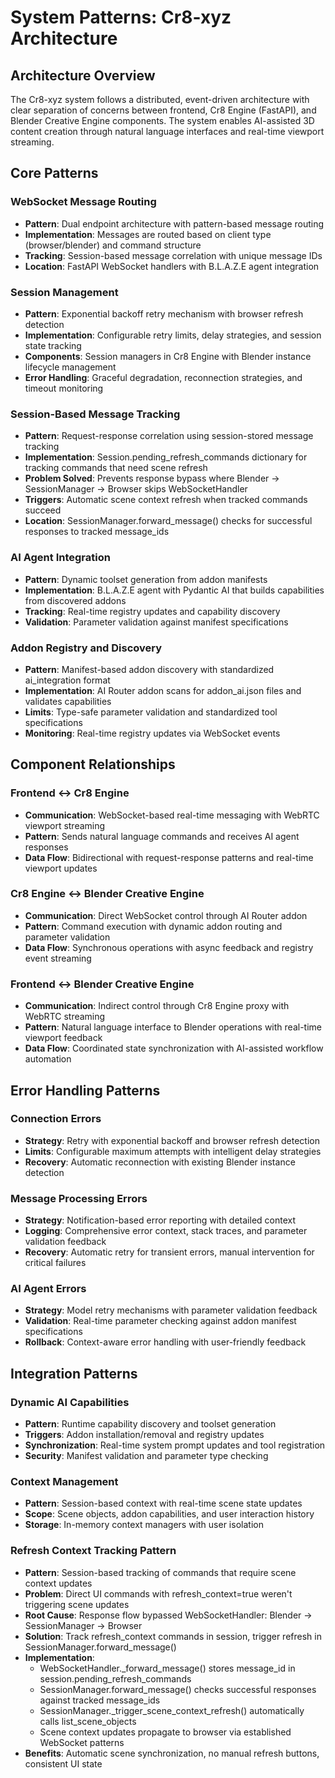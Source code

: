 # System Patterns: Cr8-xyz Architecture

## Architecture Overview

The Cr8-xyz system follows a distributed, event-driven architecture with clear separation of concerns between frontend, Cr8 Engine (FastAPI), and Blender Creative Engine components. The system enables AI-assisted 3D content creation through natural language interfaces and real-time viewport streaming.

## Core Patterns

### WebSocket Message Routing

- **Pattern**: Dual endpoint architecture with pattern-based message routing
- **Implementation**: Messages are routed based on client type (browser/blender) and command structure
- **Tracking**: Session-based message correlation with unique message IDs
- **Location**: FastAPI WebSocket handlers with B.L.A.Z.E agent integration

### Session Management

- **Pattern**: Exponential backoff retry mechanism with browser refresh detection
- **Implementation**: Configurable retry limits, delay strategies, and session state tracking
- **Components**: Session managers in Cr8 Engine with Blender instance lifecycle management
- **Error Handling**: Graceful degradation, reconnection strategies, and timeout monitoring

### Session-Based Message Tracking

- **Pattern**: Request-response correlation using session-stored message tracking
- **Implementation**: Session.pending_refresh_commands dictionary for tracking commands that need scene refresh
- **Problem Solved**: Prevents response bypass where Blender → SessionManager → Browser skips WebSocketHandler
- **Triggers**: Automatic scene context refresh when tracked commands succeed
- **Location**: SessionManager.forward_message() checks for successful responses to tracked message_ids

### AI Agent Integration

- **Pattern**: Dynamic toolset generation from addon manifests
- **Implementation**: B.L.A.Z.E agent with Pydantic AI that builds capabilities from discovered addons
- **Tracking**: Real-time registry updates and capability discovery
- **Validation**: Parameter validation against manifest specifications

### Addon Registry and Discovery

- **Pattern**: Manifest-based addon discovery with standardized ai_integration format
- **Implementation**: AI Router addon scans for addon_ai.json files and validates capabilities
- **Limits**: Type-safe parameter validation and standardized tool specifications
- **Monitoring**: Real-time registry updates via WebSocket events

## Component Relationships

### Frontend ↔ Cr8 Engine

- **Communication**: WebSocket-based real-time messaging with WebRTC viewport streaming
- **Pattern**: Sends natural language commands and receives AI agent responses
- **Data Flow**: Bidirectional with request-response patterns and real-time viewport updates

### Cr8 Engine ↔ Blender Creative Engine

- **Communication**: Direct WebSocket control through AI Router addon
- **Pattern**: Command execution with dynamic addon routing and parameter validation
- **Data Flow**: Synchronous operations with async feedback and registry event streaming

### Frontend ↔ Blender Creative Engine

- **Communication**: Indirect control through Cr8 Engine proxy with WebRTC streaming
- **Pattern**: Natural language interface to Blender operations with real-time viewport feedback
- **Data Flow**: Coordinated state synchronization with AI-assisted workflow automation

## Error Handling Patterns

### Connection Errors

- **Strategy**: Retry with exponential backoff and browser refresh detection
- **Limits**: Configurable maximum attempts with intelligent delay strategies
- **Recovery**: Automatic reconnection with existing Blender instance detection

### Message Processing Errors

- **Strategy**: Notification-based error reporting with detailed context
- **Logging**: Comprehensive error context, stack traces, and parameter validation feedback
- **Recovery**: Automatic retry for transient errors, manual intervention for critical failures

### AI Agent Errors

- **Strategy**: Model retry mechanisms with parameter validation feedback
- **Validation**: Real-time parameter checking against addon manifest specifications
- **Rollback**: Context-aware error handling with user-friendly feedback

## Integration Patterns

### Dynamic AI Capabilities

- **Pattern**: Runtime capability discovery and toolset generation
- **Triggers**: Addon installation/removal and registry updates
- **Synchronization**: Real-time system prompt updates and tool registration
- **Security**: Manifest validation and parameter type checking

### Context Management

- **Pattern**: Session-based context with real-time scene state updates
- **Scope**: Scene objects, addon capabilities, and user interaction history
- **Storage**: In-memory context managers with user isolation

### Refresh Context Tracking Pattern

- **Pattern**: Session-based tracking of commands that require scene context updates
- **Problem**: Direct UI commands with refresh_context=true weren't triggering scene updates
- **Root Cause**: Response flow bypassed WebSocketHandler: Blender → SessionManager → Browser
- **Solution**: Track refresh_context commands in session, trigger refresh in SessionManager.forward_message()
- **Implementation**:
  - WebSocketHandler.\_forward_message() stores message_id in session.pending_refresh_commands
  - SessionManager.forward_message() checks successful responses against tracked message_ids
  - SessionManager.\_trigger_scene_context_refresh() automatically calls list_scene_objects
  - Scene context updates propagate to browser via established WebSocket patterns
- **Benefits**: Automatic scene synchronization, no manual refresh buttons, consistent UI state
